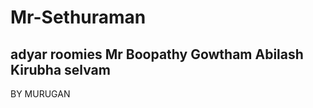 # Mr-Sethuraman
adyar roomies
Mr Boopathy
Gowtham
Abilash
Kirubha
selvam
----------------------------------------------------------
BY MURUGAN
